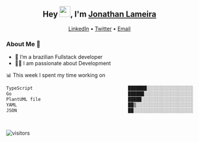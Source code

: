 <h2 align="center">Hey <img src="https://github.com/TheDudeThatCode/TheDudeThatCode/blob/master/Assets/Hi.gif" width="29">, I'm <a href="https://www.linkedin.com/in/jonathanlameira/">Jonathan Lameira</a></h2>
<p align="center">
  <a href="https://www.linkedin.com/in/jonathanlameira/">LinkedIn</a> •
  <a href="https://twitter.com/jlameira">Twitter</a> •
  <a href="mailto:jlameira@gmail.com">Email</a>
</p>

### About Me 🚀
- 🌱  I’m a brazilian Fullstack developer</br>
- 👨‍💻  I am passionate about Development</br>

<!-- ![Jonathan Lameira github stats](https://github-readme-stats.vercel.app/api?username=jlameirameli&show_icons=true&hide_border=true)&nbsp;&nbsp; -->

📊 This week I spent my time working on
<!--START_SECTION:waka-->

```txt
TypeScript                                    ███████░░░░░░░░░░░░░░░░░░   27.39 %
Go                                            ██████░░░░░░░░░░░░░░░░░░░   23.36 %
PlantUML file                                 █████░░░░░░░░░░░░░░░░░░░░   20.66 %
YAML                                          ██▒░░░░░░░░░░░░░░░░░░░░░░   09.06 %
JSON                                          ██░░░░░░░░░░░░░░░░░░░░░░░   07.76 %
```

<!--END_SECTION:waka-->

<br />

![visitors](https://visitor-badge.laobi.icu/badge?page_id=jlameira.jlameira)
